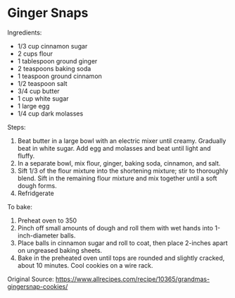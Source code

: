 # Ginger Snaps

Ingredients:
* 1/3 cup cinnamon sugar
* 2 cups flour
* 1 tablespoon ground ginger
* 2 teaspoons baking soda
* 1 teaspoon ground cinnamon
* 1/2 teaspoon salt
* 3/4 cup butter
* 1 cup white sugar
* 1 large egg
* 1/4 cup dark molasses

Steps:
1. Beat butter in a large bowl with an electric mixer until creamy. Gradually beat in white sugar. Add egg and molasses and beat until light and fluffy.
1. In a separate bowl, mix flour, ginger, baking soda, cinnamon, and salt.
1. Sift 1/3 of the flour mixture into the shortening mixture; stir to thoroughly blend. Sift in the remaining flour mixture and mix together until a soft dough forms.
1. Refridgerate

To bake:
1. Preheat oven to 350
1. Pinch off small amounts of dough and roll them with wet hands into 1-inch-diameter balls.
1. Place balls in cinnamon sugar and roll to coat, then place 2-inches apart on ungreased baking sheets.
1. Bake in the preheated oven until tops are rounded and slightly cracked, about 10 minutes. Cool cookies on a wire rack.

Original Source: https://www.allrecipes.com/recipe/10365/grandmas-gingersnap-cookies/
